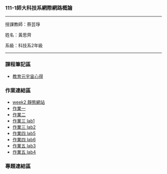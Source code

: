 ### 111-1師大科技系網際網路概論 ###
***
授課教師：蔡芸琤

姓名：黃思齊

系級：科技系2年級
***
### 課程筆記區 ###
* [教育元宇宙心得](https://medium.com/@kobe911029/主題-教育元宇宙-9caf3022e866)

### 作業連結區 ###
* [week2 靜態網站](https://41071134h.github.io/Web/mypage/)
* [作業一](https://youtu.be/RjIs2wUH5HU)
* [作業二](https://youtu.be/80zXG5er8kI)
* [作業三 lab1](https://youtu.be/8N2NJFHDhRc)
* [作業三 lab2](https://youtu.be/YjGvJXk1RrQ)
* [作業四 lab5](https://youtu.be/9s4YbupjdFU)
* [作業四 lab6](https://youtu.be/L0S22BcCn6s)
* [作業五 lab3](https://youtu.be/aN-IOYgnjP0)
* [作業五 lab4](https://youtu.be/owyo1dIokbw)
### 專題連結區 ###
